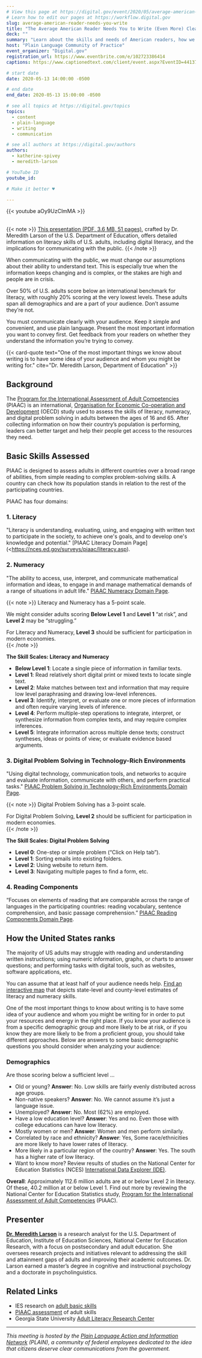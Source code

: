 ```yaml
---
# View this page at https://digital.gov/event/2020/05/average-american-reader-needs-you-write
# Learn how to edit our pages at https://workflow.digital.gov
slug: average-american-reader-needs-you-write
title: "The Average American Reader Needs You to Write (Even More) Clearly"
deck: ""
summary: "Learn about the skills and needs of American readers, how we are failing our audiences, and ways to do better. "
host: "Plain Language Community of Practice"
event_organizer: "Digital.gov"
registration_url: https://www.eventbrite.com/e/102723386414
captions: https://www.captionedtext.com/client/event.aspx?EventID=4413727&CustomerID=321

# start date
date: 2020-05-13 14:00:00 -0500

# end date
end_date: 2020-05-13 15:00:00 -0500

# see all topics at https://digital.gov/topics
topics: 
  - content
  - plain-language
  - writing
  - communication

# see all authors at https://digital.gov/authors
authors: 
  - katherine-spivey
  - meredith-larson

# YouTube ID
youtube_id: 

# Make it better ♥

---
```


{{< youtube aOy9UzClmMA >}}
<br /><br />

{{< note >}}
[This presentation (PDF, 3.6 MB, 51 pages)](https://s3.amazonaws.com/digitalgov/static/TheAverageAmericanClean_rev.pdf), crafted by Dr. Meredith Larson of the U.S. Department of Education, offers detailed information on literacy skills of U.S. adults, including digital literacy, and the implications for communicating with the public. 
{{< /note >}}

When communicating with the public, we must change our assumptions about their ability to understand text. This is especially true when the information keeps changing and is complex, or the stakes are high and people are in crisis.

Over 50% of U.S. adults score below an international benchmark for literacy, with roughly 20% scoring at the very lowest levels. These adults span all demographics and are a part of your audience. Don’t assume they’re not.

You must  communicate clearly with your audience. Keep it simple and convenient, and use plain language. Present the most important information you want to convey first. Get feedback from your readers on whether they understand the information you’re trying to convey.

{{< card-quote text="One of the most important things we know about writing is to have some idea of your audience and whom you might be writing for." cite="Dr. Meredith Larson, Department of Education" >}}

## Background

The [Program for the International Assessment of Adult Competencies](https://nces.ed.gov/surveys/piaac/) (PIAAC) is an international, [Organisation for Economic Co-operation and Development](https://www.oecd.org/) (OECD) study used to assess the skills of literacy, numeracy, and digital problem solving in adults between the ages of 16 and 65. After collecting information on how their country’s population is performing, leaders can better target and help their people get access to the resources they need. 

## Basic Skills Assessed

PIAAC is designed to assess adults in different countries over a broad range of abilities, from simple reading to complex problem-solving skills. A country can check how its population stands in relation to the rest of the participating countries. 

PIAAC has four domains: 

### 1. Literacy
"Literacy is understanding, evaluating, using, and engaging with written text to participate in the society, to achieve one's goals, and to develop one's knowledge and potential." [PIAAC Literacy Domain Page](<https://nces.ed.gov/surveys/piaac/literacy.asp).

### 2. Numeracy
"The ability to access, use, interpret, and communicate mathematical information and ideas, to engage in and manage mathematical demands of a range of situations in adult life." [PIAAC Numeracy Domain Page](https://nces.ed.gov/surveys/piaac/numeracy.asp).

{{< note >}}
Literacy and Numeracy has a 5-point scale. 
 
We might consider adults scoring **Below Level 1** and **Level 1** “at risk”, and **Level 2** may be “struggling.”
 
For Literacy and Numeracy, **Level 3** should be sufficient for participation in modern economies.  
{{< /note >}}

**The Skill Scales: Literacy and Numeracy**  

- **Below Level 1**: Locate a single piece of information in familiar texts. 
- **Level 1**: Read relatively short digital print or mixed texts to locate single text. 
- **Level 2**: Make matches between text and information that may require low level paraphrasing and drawing low-level inferences.
- **Level 3**: Identify, interpret, or evaluate one or more pieces of information and often require varying levels of inference. 
- **Level 4**: Perform multiple-step operations to integrate, interpret, or synthesize information from complex texts, and may require complex inferences.  
- **Level 5**: Integrate information across multiple dense texts; construct syntheses, ideas or points of view; or evaluate evidence based arguments. 

### 3. Digital Problem Solving in Technology-Rich Environments
"Using digital technology, communication tools, and networks to acquire and evaluate information, communicate with others, and perform practical tasks." [PIAAC Problem Solving in Technology-Rich Environments Domain Page](https://nces.ed.gov/surveys/piaac/problem-solving.asp).

{{< note >}}
Digital Problem Solving has a 3-point scale.
 
For Digital Problem Solving, **Level 2** should be sufficient for participation in modern economies.   
{{< /note >}}

**The Skill Scales: Digital Problem Solving** 

- **Level 0**: One-step or simple problem (“Click on Help tab”).
- **Level 1**: Sorting emails into existing folders.
- **Level 2**: Using website to return item. 
- **Level 3**: Navigating multiple pages to find a form, etc. 

### 4. Reading Components
“Focuses on elements of reading that are comparable across the range of languages in the participating countries: reading vocabulary, sentence comprehension, and basic passage comprehension.” [PIAAC Reading Components Domain Page](https://nces.ed.gov/surveys/piaac/reading-components.asp).

## How the United States ranks

The majority of US adults may struggle with reading and understanding written instructions; using numeric information, graphs, or charts to answer questions; and performing tasks with digital tools, such as websites, software applications, etc. 

You can assume that at least half of your audience needs help. [Find an interactive map](https://nces.ed.gov/surveys/piaac/skillsmap/) that depicts state-level and county-level estimates of literacy and numeracy skills.

One of the most important things to know about writing is to have some idea of your audience and whom you might be writing for in order to put your resources and energy in the right place. If you know your audience is from a specific demographic group and more likely to be at risk, or if you know they are more likely to be from a proficient group, you should take different approaches. Below are answers to some basic demographic questions you should consider when analyzing your audience: 

### Demographics 

Are those scoring below a sufficient level ... 
- Old or young? **Answer**: No. Low skills are fairly evenly distributed across age groups. 
- Non-native speakers? **Answer**: No. We cannot assume it’s just a language issue. 
- Unemployed? **Answer**: No. Most (62%) are employed.
- Have a low education level? **Answer**: Yes and no. Even those with college educations can have low literacy.
- Mostly women or men? **Answer**: Women and men perform similarly.
- Correlated by race and ethnicity? **Answer**: Yes, Some race/ethnicities are more likely to have lower rates of literacy.
- More likely in a particular region of the country? **Answer**: Yes. The south has a higher rate of low literacy.
- Want to know more? Review results of studies on the National Center for Education Statistics (NCES) [International Data Explorer (IDE)](https://nces.ed.gov/surveys/international/ide/).

**Overall**: Approximately 112.6 million adults are at or below Level 2 in literacy. Of these, 40.2 million at or below Level 1. Find out more by reviewing the National Center for Education Statistics study, [Program for the International Assessment of Adult Competencies](https://nces.ed.gov/surveys/piaac/2017/awc/table1_1.asp) (PIAAC).

## Presenter

[**Dr. Meredith Larson**](https://www.linkedin.com/in/meredithjlarson/) is a research analyst for the U.S. Department of Education, Institute of Education Sciences, National Center for Education Research, with a focus on postsecondary and adult education. She oversees research projects and initiatives relevant to addressing the skill and attainment gaps of adults and improving their academic outcomes. Dr. Larson earned a master’s degree in cognitive and instructional psychology and a doctorate in psycholinguistics.

## Related Links

 - IES research on [adult basic skills](https://ies.ed.gov/topics/adultBasic.asp)
 - [PIAAC assessment](https://nces.ed.gov/surveys/piaac/current_results.asp) of adult skills
 - Georgia State University [Adult Literacy Research Center](https://education.gsu.edu/research-outreach/alrc/)

---

_This meeting is hosted by the [Plain Language Action and Information Network](https://plainlanguage.gov/) (PLAIN), a community of federal employees dedicated to the idea that citizens deserve clear communications from the government._ 
